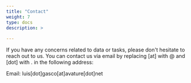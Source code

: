 ```yaml
---
title: "Contact"
weight: 7
type: docs
description: >
  
---
```


If you have any concerns related to data or tasks, please don't hesitate to reach out to us. You can contact us via email by replacing [at] with @ and [dot] with . in the following address:

Email: luis[dot]gasco[at]avature[dot]net